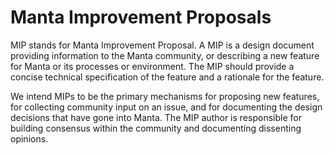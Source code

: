 # Manta Improvement Proposals 

MIP stands for Manta Improvement Proposal. A MIP is a design document providing information to the Manta community, or describing a new feature for Manta or its processes or environment. The MIP should provide a concise technical specification of the feature and a rationale for the feature.

We intend MIPs to be the primary mechanisms for proposing new features, for collecting community input on an issue, and for documenting the design decisions that have gone into Manta. The MIP author is responsible for building consensus within the community and documenting dissenting opinions.


